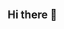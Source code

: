## Hi there 👋

<!--
**Kamalesh696/kamalesh696** is a ✨ _special_ ✨ repository because its `README.md` (this file) appears on your GitHub profile.

Here are some ideas to get you started:

- 🔭 I’m currently working on UI/UX
- 🌱 I’m currently learning UI/UX
- 👯 I’m looking to collaborate on Figma
- 🤔 I’m looking for help with 
- 💬 Ask me about UI design
- 📫 How to reach me: Kamalesh696@gmail.com, 9655548406
- 😄 Pronouns: He
- ⚡ Fun fact: i used to post youtube videos
-->
